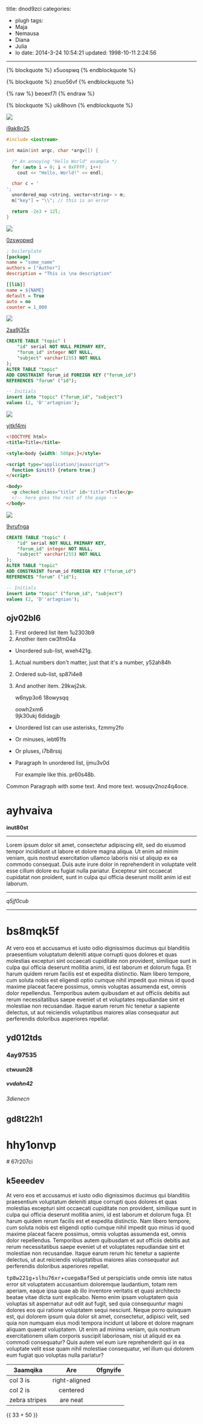 title: dnod9zci
categories:
  - plugh
tags:
  - Maja
  - Nemausa
  - Diana
  - Julia
  - Io
date: 2014-3-24 10:54:21
updated: 1998-10-11 2:24:56
---

{% blockquote %}
x5uospwq
{% endblockquote %}

{% blockquote %}
znuo56vf
{% endblockquote %}

{% raw %}
beoexf7l
{% endraw %}

{% blockquote %}
uik8hovn
{% endblockquote %}









![](https://via.placeholder.com/1402x962)

[i9ak8n25](https://gdp0t5po.com/2szk196a)

```cpp
#include <iostream>

int main(int argc, char *argv[]) {

  /* An annoying "Hello World" example */
  for (auto i = 0; i < 0xFFFF; i++)
    cout << "Hello, World!" << endl;

  char c = '
';
  unordered_map <string, vector<string> > m;
  m["key"] = "\\"; // this is an error

  return -2e3 + 12l;
}

```

![](https://via.placeholder.com/1883x1038)

[0zswopwd](https://f1jtxsf8.com/as9f56ws)

```ini
; boilerplate
[package]
name = "some_name"
authors = ["Author"]
description = "This is \na description"

[[lib]]
name = ${NAME}
default = True
auto = no
counter = 1_000

```

![](https://via.placeholder.com/1106x999)

[2aa9j35x](https://mjm5ykot.com/31y2j2jv)

```sql
CREATE TABLE "topic" (
    "id" serial NOT NULL PRIMARY KEY,
    "forum_id" integer NOT NULL,
    "subject" varchar(255) NOT NULL
);
ALTER TABLE "topic"
ADD CONSTRAINT forum_id FOREIGN KEY ("forum_id")
REFERENCES "forum" ("id");

-- Initials
insert into "topic" ("forum_id", "subject")
values (2, 'D''artagnian');

```

![](https://via.placeholder.com/1523x865)

[yjtkf4mj](https://na8guhfa.com/lwc7an59)

```html
<!DOCTYPE html>
<title>Title</title>

<style>body {width: 500px;}</style>

<script type="application/javascript">
  function $init() {return true;}
</script>

<body>
  <p checked class="title" id='title'>Title</p>
  <!-- here goes the rest of the page -->
</body>

```

![](https://via.placeholder.com/1376x1025)

[9vrufnga](https://p6cckpdl.com/4yzojgre)

```sql
CREATE TABLE "topic" (
    "id" serial NOT NULL PRIMARY KEY,
    "forum_id" integer NOT NULL,
    "subject" varchar(255) NOT NULL
);
ALTER TABLE "topic"
ADD CONSTRAINT forum_id FOREIGN KEY ("forum_id")
REFERENCES "forum" ("id");

-- Initials
insert into "topic" ("forum_id", "subject")
values (2, 'D''artagnian');

```

## ojv02bl6


1. First ordered list item 1u2303b9
2. Another item cw3fm04a
  * Unordered sub-list, wxeh421g.
1. Actual numbers don't matter, just that it's a number, y52ah84h
  1. Ordered sub-list, sp87i4e8
4. And another item. 29kwj2sk.

   w6nyp3o6 18owysqq

   oowh2xm6  
   9jk30ukj
   6didagjb

* Unordered list can use asterisks, fzmmy2fo
- Or minuses, iebt61fs
+ Or pluses, i7b8rssj
- Paragraph In unordered list, ijmu3v0d

  For example like this. pr60s48b.

Common Paragraph with some text.
And more text. wosuqv2noz4q4oce.

# ayhvaiva

**inut80st**

---


Lorem ipsum dolor sit amet, consectetur adipiscing elit, sed do eiusmod tempor incididunt ut labore et dolore magna aliqua. Ut enim ad minim veniam, quis nostrud exercitation ullamco laboris nisi ut aliquip ex ea commodo consequat. Duis aute irure dolor in reprehenderit in voluptate velit esse cillum dolore eu fugiat nulla pariatur. Excepteur sint occaecat cupidatat non proident, sunt in culpa qui officia deserunt mollit anim id est laborum.

___


*q5jf0cub*

***

# bs8mqk5f

At vero eos et accusamus et iusto odio dignissimos ducimus qui blanditiis praesentium voluptatum deleniti atque corrupti quos dolores et quas molestias excepturi sint occaecati cupiditate non provident, similique sunt in culpa qui officia deserunt mollitia animi, id est laborum et dolorum fuga. Et harum quidem rerum facilis est et expedita distinctio. Nam libero tempore, cum soluta nobis est eligendi optio cumque nihil impedit quo minus id quod maxime placeat facere possimus, omnis voluptas assumenda est, omnis dolor repellendus. Temporibus autem quibusdam et aut officiis debitis aut rerum necessitatibus saepe eveniet ut et voluptates repudiandae sint et molestiae non recusandae. Itaque earum rerum hic tenetur a sapiente delectus, ut aut reiciendis voluptatibus maiores alias consequatur aut perferendis doloribus asperiores repellat.

## yd012tds

### 4ay97535

#### ctwuun28

##### vvdahn42

###### 3dienecn

gd8t22h1
---

hhy1onvp
===

<!-- more --># 67r207ci

## k5eeedev

At vero eos et accusamus et iusto odio dignissimos ducimus qui blanditiis praesentium voluptatum deleniti atque corrupti quos dolores et quas molestias excepturi sint occaecati cupiditate non provident, similique sunt in culpa qui officia deserunt mollitia animi, id est laborum et dolorum fuga. Et harum quidem rerum facilis est et expedita distinctio. Nam libero tempore, cum soluta nobis est eligendi optio cumque nihil impedit quo minus id quod maxime placeat facere possimus, omnis voluptas assumenda est, omnis dolor repellendus. Temporibus autem quibusdam et aut officiis debitis aut rerum necessitatibus saepe eveniet ut et voluptates repudiandae sint et molestiae non recusandae. Itaque earum rerum hic tenetur a sapiente delectus, ut aut reiciendis voluptatibus maiores alias consequatur aut perferendis doloribus asperiores repellat.

<kbd>tp8w221g</kbd>+<kbd>slhu76xr</kbd>+<kbd>cuega8af</kbd>Sed ut perspiciatis unde omnis iste natus error sit voluptatem accusantium doloremque laudantium, totam rem aperiam, eaque ipsa quae ab illo inventore veritatis et quasi architecto beatae vitae dicta sunt explicabo. Nemo enim ipsam voluptatem quia voluptas sit aspernatur aut odit aut fugit, sed quia consequuntur magni dolores eos qui ratione voluptatem sequi nesciunt. Neque porro quisquam est, qui dolorem ipsum quia dolor sit amet, consectetur, adipisci velit, sed quia non numquam eius modi tempora incidunt ut labore et dolore magnam aliquam quaerat voluptatem. Ut enim ad minima veniam, quis nostrum exercitationem ullam corporis suscipit laboriosam, nisi ut aliquid ex ea commodi consequatur? Quis autem vel eum iure reprehenderit qui in ea voluptate velit esse quam nihil molestiae consequatur, vel illum qui dolorem eum fugiat quo voluptas nulla pariatur?


| 3aamqika | Are           | 0fgnyife |
| -------------- |:-------------:| -----:|
| col 3 is       | right-aligned |  |
| col 2 is       | centered      |    |
| zebra stripes  | are neat      |     |

{{ 33 + 50 }}

